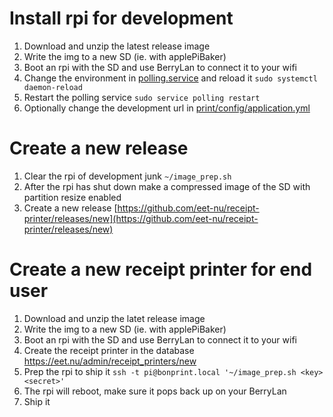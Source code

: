 # Install rpi for development
1. Download and unzip the latest release image
2. Write the img to a new SD (ie. with applePiBaker)
3. Boot an rpi with the SD and use BerryLan to connect it to your wifi
4. Change the environment in [polling.service](polling.service) and reload it `sudo systemctl daemon-reload`
5. Restart the polling service `sudo service polling restart`
6. Optionally change the development url in [print/config/application.yml](print/config/application.yml)

# Create a new release
1. Clear the rpi of development junk `~/image_prep.sh`
2. After the rpi has shut down make a compressed image of the SD with partition resize enabled
3. Create a new release [https://github.com/eet-nu/receipt-printer/releases/new](https://github.com/eet-nu/receipt-printer/releases/new)

# Create a new receipt printer for end user
1. Download and unzip the latet release image
2. Write the img to a new SD (ie. with applePiBaker)
3. Boot an rpi with the SD and use BerryLan to connect it to your wifi
4. Create the receipt printer in the database https://eet.nu/admin/receipt_printers/new
5. Prep the rpi to ship it `ssh -t pi@bonprint.local '~/image_prep.sh <key> <secret>'`
6. The rpi will reboot, make sure it pops back up on your BerryLan
7. Ship it

